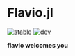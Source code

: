 # Flavio.jl

[![stable](https://img.shields.io/badge/docs-stable-9558B2.svg)](https://mrbuche.github.io/Flavio.jl/stable)
[![dev](https://img.shields.io/badge/docs-dev-9558B2.svg)](https://mrbuche.github.io/Flavio.jl/dev)

**flavio welcomes you**

